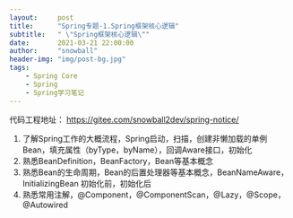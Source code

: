 ```yaml
---
layout:     post
title:      "Spring专题-1.Spring框架核心逻辑"
subtitle:   " \"Spring框架核心逻辑\""
date:       2021-03-21 22:00:00
author:     "snowball"
header-img: "img/post-bg.jpg"
tags:
    - Spring Core
    - Spring
	- Spring学习笔记
---
```


<!-- > “Spring. ” -->

代码工程地址：
https://gitee.com/snowball2dev/spring-notice/

1. 了解Spring工作的大概流程，Spring启动，扫描，创建非懒加载的单例Bean，填充属性（byType，byName），回调Aware接口，初始化
2. 熟悉BeanDefinition，BeanFactory，Bean等基本概念
3. 熟悉Bean的生命周期，Bean的后置处理器等基本概念，BeanNameAware，InitializingBean
初始化前，初始化后
4. 熟悉常用注解，@Component，@ComponentScan，@Lazy，@Scope，@Autowired